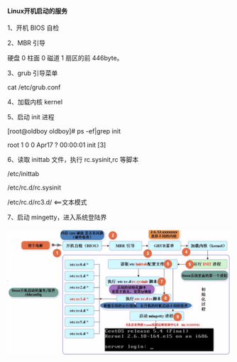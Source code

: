 #### Linux开机启动的服务

1、开机 BIOS 自检

2、MBR 引导

硬盘 0 柱面 0 磁道 1 扇区的前 446byte。

3、grub 引导菜单

cat /etc/grub.conf

4、加载内核 kernel

5、启动 init 进程

\[root@oldboy oldboy\]\# ps -ef\|grep init

root 1 0 0 Apr17 ? 00:00:01 init \[3\]

6、读取 inittab 文件，执行 rc.sysinit,rc 等脚本

/etc/inittab

/etc/rc.d/rc.sysinit

/etc/rc.d/rc3.d/ &lt;==文本模式

7、启动 mingetty，进入系统登陆界

#### ![](/assets/4-2.png)

#### 

### 

### 

### 

### 



